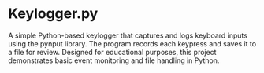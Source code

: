 # Keylogger.py 
A simple Python-based keylogger that captures and logs keyboard inputs using the pynput library. The program records each keypress and saves it to a file for review. Designed for educational purposes, this project demonstrates basic event monitoring and file handling in Python.
